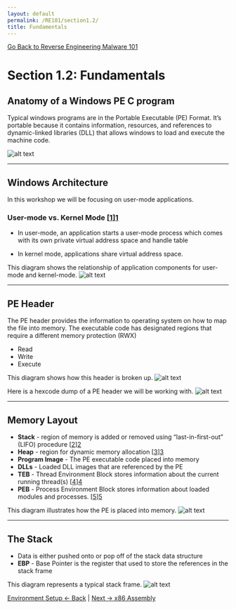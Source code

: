 ```yaml
---
layout: default
permalink: /RE101/section1.2/
title: Fundamentals
---
```

[Go Back to Reverse Engineering Malware 101](https://securedorg.github.io/RE101/)

# Section 1.2: Fundamentals #

## Anatomy of a Windows PE C program ##

Typical windows programs are in the Portable Executable (PE) Format. It’s portable because it contains information, resources, and references to dynamic-linked libraries (DLL) that allows windows to load and execute the machine code. 

![alt text](https://securedorg.github.io/images/Cprogram.gif "C Program")

---

## Windows Architecture ##

In this workshop we will be focusing on user-mode applications.

### User-mode vs. Kernel Mode [[1]][1] ###

- In user-mode, an application starts a user-mode process which comes with its own private virtual address space and handle table

- In kernel mode, applications share virtual address space.

[1]: https://msdn.microsoft.com/en-us/windows/hardware/drivers/gettingstarted/user-mode-and-kernel-mode?f=255&MSPPError=-2147217396

This diagram shows the relationship of application components for user-mode and kernel-mode.
![alt text](https://securedorg.github.io/images/WindowsArch.png "Windows Architecture")

--- 

## PE Header ##

The PE header provides the information to operating system on how to map the file into memory.
The executable code has designated regions that require a different memory protection (RWX)
- Read
- Write
- Execute

This diagram shows how this header is broken up.
![alt text](https://securedorg.github.io/images/PE32.png "PE 32 Header")

Here is a hexcode dump of a PE header we will be working with.
![alt text](https://securedorg.github.io/images/PEHeader.gif "PE 32 Header Animated")

---

## Memory Layout ##

- **Stack** - region of memory is added or removed using “last-in-first-out” (LIFO) procedure [[2]][2]
- **Heap** - region for dynamic memory allocation [[3]][3]
- **Program Image** - The PE executable code placed into memory
- **DLLs** - Loaded DLL images that are referenced by the PE
- **TEB** - Thread Environment Block stores information about the current running thread(s) [[4]][4]
- **PEB** - Process Environment Block stores information about loaded modules and processes. [[5]][5]

[2]: https://en.wikipedia.org/wiki/Stack_(abstract_data_type)
[3]: https://en.wikipedia.org/wiki/Heap_(data_structure)
[4]: https://en.wikipedia.org/wiki/Win32_Thread_Information_Block
[5]: https://en.wikipedia.org/wiki/Process_Environment_Block

This diagram illustrates how the PE is placed into memory.
![alt text](https://securedorg.github.io/images/Memory.png "PE Memory Layout")

--- 

## The Stack ##

- Data is either pushed onto or pop off of the stack data structure
- **EBP** - Base Pointer is the register that used to store the references in the stack frame

This diagram represents a typical stack frame.
![alt text](https://securedorg.github.io/images/TheStackFrame.png "Stack Frame")

[Environment Setup <- Back](https://securedorg.github.io/RE101/section1) | [Next -> x86 Assembly](https://securedorg.github.io/RE101/section1.3)
